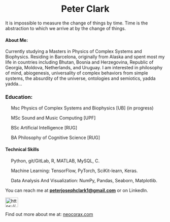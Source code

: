 <h1 align="center">Peter Clark</h1>
<it>It is impossible to measure the change of things by time. Time is the abstraction to which we arrive at by the change of things.</it>

<h4 align="Ccenter">About Me:</h4>
Currently studying a Masters in Physics of Complex Systems and Biophysics. Residing in Barcelona, originally from Alaska and spent most my life in countries including Bhutan, Bosnia and Herzegovina, Republic of Georgia, Moldova, Netherlands, and Uruguay. I am interested in philosophy of mind, abiogenesis, universality of complex behaviors from simple systems, the absurdity of the universe, ontologies and semiotics, yadda yadda...  

<h3 align="left">Education:</h3> 

&emsp; Msc Physics of Complex Systems and Biophysics [UB] (in progress)

&emsp; MSc Sound and Music Computing  [UPF]  

&emsp; BSc Artificial Intelligence  [RUG]

&emsp; BA Philosophy of Cognitive Science [RUG]

  
<h4 align="left">Technical Skills</h4>
&emsp; Python, git/GitLab, R, MATLAB, MySQL, C. 
    
&emsp; Machine Learning: TensorFlow, PyTorch, SciKit-learn, Keras.
    
&emsp; Data Analysis And Visualization: NumPy, Pandas, Seaborn, Matplotlib.  

You can reach me at **peterjosephclark1@gmail.com** or on LinkedIn.

<p align="left">
<a href="https://www.linkedin.com/in/ptrclrk/" target="blank"><img align="center" src="https://raw.githubusercontent.com/rahuldkjain/github-profile-readme-generator/master/src/images/icons/Social/linked-in-alt.svg" alt="https://www.linkedin.com/in/peterjosephclark1/" height="30" width="40" /></a>
</p>

Find out more about me at: <a href="neocorax.com">neocorax.com</a>
 


